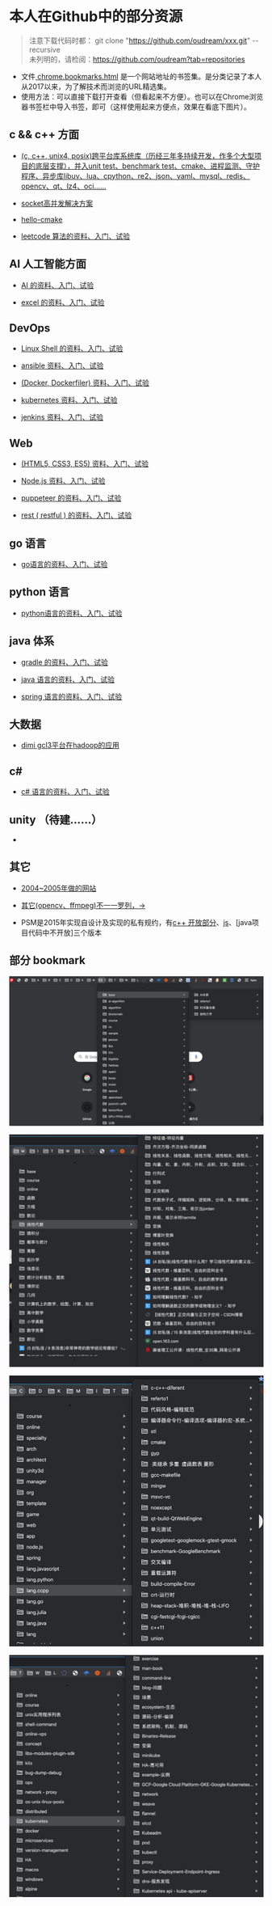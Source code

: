 

# 本人在Github中的部分资源 
> 注意下载代码时都： git clone "https://github.com/oudream/xxx.git" --recursive  
> 未列明的，请检阅：https://github.com/oudream?tab=repositories

- 文件[ chrome.bookmarks.html](https://github.com/oudream/bookmarks) 是一个网站地址的书签集。是分类记录了本人从2017以来，为了解技术而浏览的URL精选集。  
- 使用方法：可以直接下载打开查看（但看起来不方便）。也可以在Chrome浏览器书签栏中导入书签，即可（这样使用起来方便点，效果在看底下图片）。

## c && c++ 方面

- [(c, c++, unix4, posix)跨平台库系统库（历经三年多持续开发，作多个大型项目的底层支撑），并入unit test、benchmark test、cmake、进程监测、守护程序、异步库libuv、lua、cpython、re2、json、yaml、mysql、redis、opencv、qt、lz4、oci……](https://github.com/oudream/ccxx)

- [socket高并发解决方案](https://github.com/oudream/hello-socket-model)                                                 

- [hello-cmake](https://github.com/oudream/hello-cmake)

- [leetcode 算法的资料、入门、试验](https://github.com/oudream/leetcode)

## AI 人工智能方面

- [AI 的资料、入门、试验](https://github.com/oudream/hello-ai)

- [excel 的资料、入门、试验](https://github.com/oudream/hello-excel)

## DevOps 

- [Linux Shell 的资料、入门、试验](https://github.com/oudream/hello-docker)

- [ansible 资料、入门、试验](https://github.com/oudream/hello-ansible)

- [(Docker, Dockerfiler) 资料、入门、试验](https://github.com/oudream/hello-docker)

- [kubernetes 资料、入门、试验](https://github.com/oudream/hello-kubernetes)

- [jenkins 资料、入门、试验](https://github.com/oudream/hello-jenkins)

## Web

- [(HTML5, CSS3, ES5) 资料、入门、试验](https://github.com/oudream/hello-web)

- [Node.js 资料、入门、试验](https://github.com/oudream/hello-nodejs)

- [puppeteer 的资料、入门、试验](https://github.com/oudream/hello-java)

- [rest ( restful ) 的资料、入门、试验](https://github.com/oudream/hello-rest)

## go 语言

- [go语言的资料、入门、试验](https://github.com/oudream/hello-go)

## python 语言

- [python语言的资料、入门、试验](https://github.com/oudream/hello-python)

## java 体系
- [gradle 的资料、入门、试验](https://github.com/oudream/hello-gradle)

- [java 语言的资料、入门、试验](https://github.com/oudream/hello-java)

- [spring 语言的资料、入门、试验](https://github.com/oudream/hello-spring)

## 大数据
- [dimi gcl3平台在hadoop的应用](https://github.com/oudream/dimi)

## c# 
- [c# 语言的资料、入门、试验](https://github.com/oudream/hello-csharp)

## unity （待建……）

- []()

## 其它
- [2004~2005年做的网站](https://github.com/oudream/wwwroot)

- [其它(opencv、ffmpeg)不一一罗列，->](https://github.com/oudream)

- PSM是2015年实现自设计及实现的私有规约，有[c++ 开放部分](https://github.com/oudream/ccxx/blob/master/ccxx/cxpacket.h)、[js](https://github.com/oudream/hello-nodejs/blob/master/3rd/csm-3/protocol_psm.js)、[java项目代码中不开放]三个版本

## 部分 bookmark

![](./images/Snipaste_2020-02-21_12-57-56.jpg)

![](./images/Snipaste_2020-02-21_12-58-58.jpg)

![](./images/Snipaste_2020-02-21_12-59-23.jpg)

![](./images/Snipaste_2020-02-21_13-00-42.jpg)
